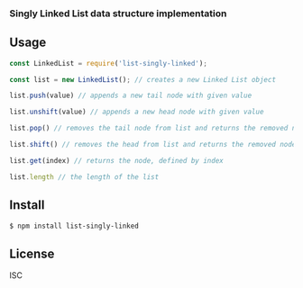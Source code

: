 ### Singly Linked List data structure implementation

## Usage

```javascript
const LinkedList = require('list-singly-linked');

const list = new LinkedList(); // creates a new Linked List object

list.push(value) // appends a new tail node with given value

list.unshift(value) // appends a new head node with given value

list.pop() // removes the tail node from list and returns the removed node's value

list.shift() // removes the head from list and returns the removed node's value

list.get(index) // returns the node, defined by index

list.length // the length of the list
```

## Install

```bash
$ npm install list-singly-linked
```

## License

ISC
